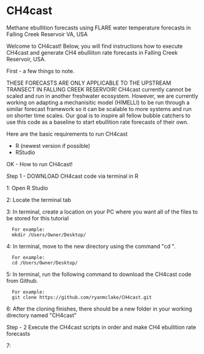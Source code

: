 # CH4cast
Methane ebullition forecasts using FLARE water temperature forecasts in Falling Creek Reservoir VA, USA

Welcome to CH4cast! Below, you will find instructions how to execute CH4cast and generate CH4 ebulliiton rate forecasts in Falling Creek Reservoir, USA. 

First - a few things to note. 

THESE FORECASTS ARE ONLY APPLICABLE TO THE UPSTREAM TRANSECT IN FALLING CREEK RESERVOIR!
CH4cast currently cannot be scaled and run in another freshwater ecosystem. However, we are currently working on adapting a mechanisitic model (HIMELLI) to be run through a similar forecast framework so it can be scalable to more systems and run on shorter time scales. Our goal is to inspire all fellow bubble catchers to use this code as a baseline to start ebullition rate forecasts of their own. 

Here are the basic requirements to run CH4cast
 - R (newest version if possible)
 - RStudio

OK - How to run CH4cast! 

Step 1 - DOWNLOAD CH4cast code via terminal in R

1: Open R Studio

2: Locate the terminal tab

3: In terminal, create a location on your PC where you want all of the files to be stored for this tutorial
      
      For example: 
      mkdir /Users/Owner/Desktop/
      
4: In terminal, move to the new directory using the command "cd ".

      For example:
      cd /Users/Owner/Desktop/
      
5: In terminal, run the following command to download the CH4cast code from Github. 

      For example:
      git clone https://github.com/ryanmclake/CH4cast.git
      
6: After the cloning finishes, there should be a new folder in your working directory named "CH4cast"

Step - 2 Execute the CH4cast scripts in order and make CH4 ebullition rate forecasts

7: 
      
